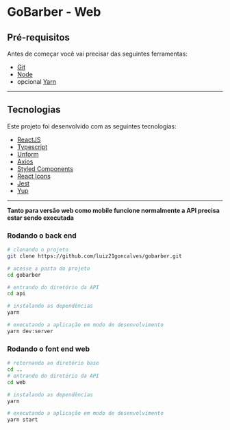 # GoBarber - Web

## Pré-requisitos

Antes de começar você vai precisar das seguintes ferramentas:

- [Git](https://git-scm.com/downloads)
- [Node](https://nodejs.org/en/)
- opcional [Yarn](https://classic.yarnpkg.com/en/docs/install)

---

## Tecnologias

Este projeto foi desenvolvido com as seguintes tecnologias:

- [ReactJS](https://reactjs.org/)
- [Typescript](https://www.typescriptlang.org/)
- [Unform](https://unform.dev/)
- [Axios](https://github.com/axios/axios)
- [Styled Components](https://styled-components.com/)
- [React Icons](https://react-icons.github.io/react-icons/)
- [Jest](https://jestjs.io/)
- [Yup](https://github.com/jquense/yup)

---

**Tanto para versão web como mobile funcione normalmente a API precisa estar sendo executada**

### Rodando o back end

```bash
# clonando o projeto
git clone https://github.com/luiz21goncalves/gobarber.git

# acesse a pasta do projeto
cd gobarber

# entrando do diretório da API
cd api

# instalando as dependências
yarn

# executando a aplicação em modo de desenvolvimento
yarn dev:server
```

### Rodando o font end web

```bash
# retornando ao diretório base
cd ..
# entrando do diretório da API
cd web

# instalando as dependências
yarn

# executando a aplicação em modo de desenvolvimento
yarn start
```
